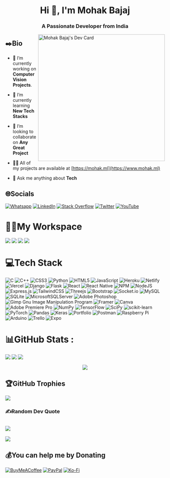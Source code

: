 <h1 align="center">Hi 👋, I'm Mohak Bajaj</h1>
<h3 align="center">A Passionate Developer from India</h3>

<a href="https://app.daily.dev/mohak_bajaj"><img align="right" src="https://api.daily.dev/devcards/f0ffe1d996b04666a6d8bfc710889859.png?r=xye" width="400" alt="Mohak Bajaj's Dev Card"/></a>
## ✒️Bio
- 🔭 I’m currently working on **Computer Vision Projects**.

- 🌱 I’m currently learning **New Tech Stacks**

- 👯 I’m looking to collaborate on **Any Great Project**

- 👨‍💻 All of my projects are available at [https://mohak.ml](https://www.mohak.ml)

- 💬 Ask me anything about **Tech**


## 🌐Socials
[![Whatsapp](https://img.shields.io/badge/WhatsApp-25D366?logo=whatsapp&logoColor=white)](https://wa.me/+918368110739?text=Sup!%20Mohak) [![LinkedIn](https://img.shields.io/badge/LinkedIn-%230077B5.svg?logo=linkedin&logoColor=white)](https://linkedin.com/in/mohak-bajaj) [![Stack Overflow](https://img.shields.io/badge/-Stackoverflow-FE7A16?logo=stack-overflow&logoColor=white)](https://stackoverflow.com/users/14572622) [![Twitter](https://img.shields.io/badge/Twitter-%231DA1F2.svg?logo=Twitter&logoColor=white)](https://twitter.com/MohakBajaj5) [![YouTube](https://img.shields.io/badge/YouTube-%23FF0000.svg?logo=YouTube&logoColor=white)](https://youtube.com/channel/UCqfxtQ0x3_AvteWSK6icZow) 

# 👨‍💻My Workspace
![](https://img.shields.io/badge/Ryzen%209-5900HX-red?style=for-the-badge&logo=amd) ![](https://img.shields.io/badge/GeForce%20RTX-3050Ti-white?style=for-the-badge&logo=nvidia) ![](https://img.shields.io/badge/RAM-16%20GB-green?style=for-the-badge) ![](https://img.shields.io/badge/Windows-11-blue?style=for-the-badge&logo=windows)

# 💻Tech Stack
![C](https://img.shields.io/badge/c-%2300599C.svg?style=for-the-badge&logo=c&logoColor=white) ![C++](https://img.shields.io/badge/c++-%2300599C.svg?style=for-the-badge&logo=c%2B%2B&logoColor=white) ![CSS3](https://img.shields.io/badge/css3-%231572B6.svg?style=for-the-badge&logo=css3&logoColor=white) ![Python](https://img.shields.io/badge/python-3670A0?style=for-the-badge&logo=python&logoColor=ffdd54) ![HTML5](https://img.shields.io/badge/html5-%23E34F26.svg?style=for-the-badge&logo=html5&logoColor=white) ![JavaScript](https://img.shields.io/badge/javascript-%23323330.svg?style=for-the-badge&logo=javascript&logoColor=%23F7DF1E) ![Heroku](https://img.shields.io/badge/heroku-%23430098.svg?style=for-the-badge&logo=heroku&logoColor=white) ![Netlify](https://img.shields.io/badge/netlify-%23000000.svg?style=for-the-badge&logo=netlify&logoColor=#00C7B7) ![Vercel](https://img.shields.io/badge/vercel-%23000000.svg?style=for-the-badge&logo=vercel&logoColor=white) ![Django](https://img.shields.io/badge/django-%23092E20.svg?style=for-the-badge&logo=django&logoColor=white) ![Flask](https://img.shields.io/badge/flask-%23000.svg?style=for-the-badge&logo=flask&logoColor=white) ![React](https://img.shields.io/badge/react-%2320232a.svg?style=for-the-badge&logo=react&logoColor=%2361DAFB) ![React Native](https://img.shields.io/badge/react_native-%2320232a.svg?style=for-the-badge&logo=react&logoColor=%2361DAFB) ![NPM](https://img.shields.io/badge/NPM-%23000000.svg?style=for-the-badge&logo=npm&logoColor=white) ![NodeJS](https://img.shields.io/badge/node.js-6DA55F?style=for-the-badge&logo=node.js&logoColor=white) ![Express.js](https://img.shields.io/badge/express.js-%23404d59.svg?style=for-the-badge&logo=express&logoColor=%2361DAFB) ![TailwindCSS](https://img.shields.io/badge/tailwindcss-%2338B2AC.svg?style=for-the-badge&logo=tailwind-css&logoColor=white) ![Threejs](https://img.shields.io/badge/threejs-black?style=for-the-badge&logo=three.js&logoColor=white) ![Bootstrap](https://img.shields.io/badge/bootstrap-%23563D7C.svg?style=for-the-badge&logo=bootstrap&logoColor=white) ![Socket.io](https://img.shields.io/badge/Socket.io-black?style=for-the-badge&logo=socket.io&badgeColor=010101) ![MySQL](https://img.shields.io/badge/mysql-%2300f.svg?style=for-the-badge&logo=mysql&logoColor=white) ![SQLite](https://img.shields.io/badge/sqlite-%2307405e.svg?style=for-the-badge&logo=sqlite&logoColor=white) ![MicrosoftSQLServer](https://img.shields.io/badge/Microsoft%20SQL%20Sever-CC2927?style=for-the-badge&logo=microsoft%20sql%20server&logoColor=white) ![Adobe Photoshop](https://img.shields.io/badge/adobephotoshop-%2331A8FF.svg?style=for-the-badge&logo=adobephotoshop&logoColor=white) ![Gimp Gnu Image Manipulation Program](https://img.shields.io/badge/Gimp-657D8B?style=for-the-badge&logo=gimp&logoColor=FFFFFF) ![Framer](https://img.shields.io/badge/Framer-black?style=for-the-badge&logo=framer&logoColor=blue) ![Canva](https://img.shields.io/badge/Canva-%2300C4CC.svg?style=for-the-badge&logo=Canva&logoColor=white) ![Adobe Premiere Pro](https://img.shields.io/badge/Adobe%20Premiere%20Pro-9999FF.svg?style=for-the-badge&logo=Adobe%20Premiere%20Pro&logoColor=white) ![NumPy](https://img.shields.io/badge/numpy-%23013243.svg?style=for-the-badge&logo=numpy&logoColor=white) ![TensorFlow](https://img.shields.io/badge/TensorFlow-%23FF6F00.svg?style=for-the-badge&logo=TensorFlow&logoColor=white) ![SciPy](https://img.shields.io/badge/SciPy-%230C55A5.svg?style=for-the-badge&logo=scipy&logoColor=%white) ![scikit-learn](https://img.shields.io/badge/scikit--learn-%23F7931E.svg?style=for-the-badge&logo=scikit-learn&logoColor=white) ![PyTorch](https://img.shields.io/badge/PyTorch-%23EE4C2C.svg?style=for-the-badge&logo=PyTorch&logoColor=white) ![Pandas](https://img.shields.io/badge/pandas-%23150458.svg?style=for-the-badge&logo=pandas&logoColor=white) ![Keras](https://img.shields.io/badge/Keras-%23D00000.svg?style=for-the-badge&logo=Keras&logoColor=white) ![Portfolio](https://img.shields.io/badge/Portfolio-%23000000.svg?style=for-the-badge&logo=firefox&logoColor=#FF7139) ![Postman](https://img.shields.io/badge/Postman-FF6C37?style=for-the-badge&logo=postman&logoColor=white) ![Raspberry Pi](https://img.shields.io/badge/-RaspberryPi-C51A4A?style=for-the-badge&logo=Raspberry-Pi) ![Arduino](https://img.shields.io/badge/-Arduino-00979D?style=for-the-badge&logo=Arduino&logoColor=white) ![Trello](https://img.shields.io/badge/Trello-%23026AA7.svg?style=for-the-badge&logo=Trello&logoColor=white) ![Expo](https://img.shields.io/badge/expo-1C1E24?style=for-the-badge&logo=expo&logoColor=#D04A37)
# 📊GitHub Stats :
![](https://activity-graph.herokuapp.com/graph?username=mohak-coding-heaven&theme=dracula&hide_border=true)
![](https://github-readme-stats.vercel.app/api?username=Mohak-CODING-HEAVEN&theme=radical&hide_border=true&include_all_commits=false&count_private=false)
![](https://github-readme-streak-stats.herokuapp.com/?user=Mohak-CODING-HEAVEN&theme=radical&hide_border=true)<br/>
<p align="center"> <img src="https://github-readme-stats.vercel.app/api/top-langs/?username=Mohak-CODING-HEAVEN&theme=radical&hide_border=true&include_all_commits=false&count_private=true")</img> </p>

## 🏆GitHub Trophies
![](https://github-profile-trophy.vercel.app/?username=Mohak-CODING-HEAVEN&theme=radical&no-frame=true&no-bg=true&margin-w=2)

### ✍️Random Dev Quote
![](https://quotes-github-readme.vercel.app/api?type=horizontal&theme=radical)
---
![](https://komarev.com/ghpvc/?username=Mohak-CODING-HEAVEN&label=Visitors+Count&color=brightgreen&style=for-the-badge)
## 💰You can help me by Donating
[![BuyMeACoffee](https://img.shields.io/badge/Buy%20Me%20a%20Coffee-ffdd00?style=for-the-badge&logo=buy-me-a-coffee&logoColor=black)](https://buymeacoffee.com/mohak.bajaj) [![PayPal](https://img.shields.io/badge/PayPal-00457C?style=for-the-badge&logo=paypal&logoColor=white)](https://paypal.me/MohakGAMER) [![Ko-Fi](https://img.shields.io/badge/Ko--fi-F16061?style=for-the-badge&logo=ko-fi&logoColor=white)](https://ko-fi.com/mohakbajaj01) 
  

